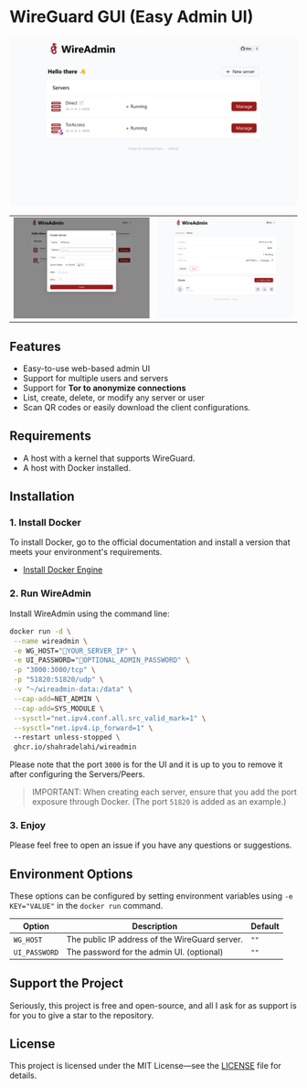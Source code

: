 # WireGuard GUI (Easy Admin UI)

![Screenshot](assets/screenshot-1.png)

|                                                                                            |                                                                                            |
|:------------------------------------------------------------------------------------------:|:------------------------------------------------------------------------------------------:| 
| <img src="assets/screenshot-2.png" alt="screenshot" style="width:100%;max-height:300px;"/> | <img src="assets/screenshot-3.png" alt="screenshot" style="width:100%;max-height:300px;"/> |

## Features

- Easy-to-use web-based admin UI
- Support for multiple users and servers
- Support for **Tor to anonymize connections**
- List, create, delete, or modify any server or user
- Scan QR codes or easily download the client configurations.

## Requirements

* A host with a kernel that supports WireGuard.
* A host with Docker installed.

## Installation

### 1. Install Docker

To install Docker, go to the official documentation and install a version that meets your environment's requirements.

- [Install Docker Engine](https://docs.docker.com/engine/install/)

### 2. Run WireAdmin

Install WireAdmin using the command line:

```bash
docker run -d \
 --name wireadmin \
 -e WG_HOST="🚨YOUR_SERVER_IP" \
 -e UI_PASSWORD="🔐OPTIONAL_ADMIN_PASSWORD" \
 -p "3000:3000/tcp" \
 -p "51820:51820/udp" \
 -v "~/wireadmin-data:/data" \
 --cap-add=NET_ADMIN \
 --cap-add=SYS_MODULE \
 --sysctl="net.ipv4.conf.all.src_valid_mark=1" \
 --sysctl="net.ipv4.ip_forward=1" \ 
 --restart unless-stopped \
 ghcr.io/shahradelahi/wireadmin
```

Please note that the port `3000` is for the UI and it is up to you to remove it after configuring the Servers/Peers.

> IMPORTANT: When creating each server, ensure that you add the port exposure through Docker. (The port `51820` is added
> as an example.)

### 3. Enjoy

Please feel free to open an issue if you have any questions or suggestions.

## Environment Options

These options can be configured by setting environment variables using `-e KEY="VALUE"` in the `docker run` command.

| Option        | Description                                    | Default |
|---------------|------------------------------------------------|---------|
| `WG_HOST`     | The public IP address of the WireGuard server. | `""`    |
| `UI_PASSWORD` | The password for the admin UI. (optional)      | `""`    |

## Support the Project

Seriously, this project is free and open-source, and all I ask for as support is for you to give a star to the
repository.

## License

This project is licensed under the MIT License—see the [LICENSE](LICENSE) file for details.
